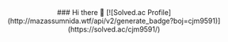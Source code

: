 <div align=center>
  ### Hi there 👋
  [![Solved.ac Profile](http://mazassumnida.wtf/api/v2/generate_badge?boj=cjm9591)](https://solved.ac/cjm9591/)
</div>
